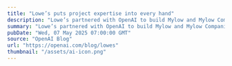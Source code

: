 ```yaml
---
title: "Lowe’s puts project expertise into every hand"
description: "Lowe’s partnered with OpenAI to build Mylow and Mylow Companion, AI-powered tools that bring expert help to both customers and store associates—making complex home improvement projects easier to plan, navigate, and complete."
summary: "Lowe’s partnered with OpenAI to build Mylow and Mylow Companion, AI-powered tools that bring expert help to both customers and store associates—making complex home improvement projects easier to plan, navigate, and complete."
pubDate: "Wed, 07 May 2025 07:00:00 GMT"
source: "OpenAI Blog"
url: "https://openai.com/blog/lowes"
thumbnail: "/assets/ai-icon.png"
---
```


